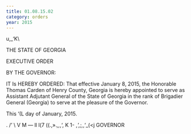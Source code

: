 ```yaml
---
title: 01.08.15.02
category: orders
year: 2015
---
```

     

u,\_‘K\

THE STATE OF GEORGIA

EXECUTIVE ORDER

BY THE GOVERNOR:

IT Is HEREBY ORDERED: That effective January 8, 2015, the Honorable Thomas
Carden of Henry County, Georgia is hereby appointed to
serve as Assistant Adjutant General of the State of
Georgia in the rank of Brigadier General (Georgia) to
serve at the pleasure of the Governor.

This  ‘(L day of January, 2015.

. /’ \ V M  —
ll l(7 ((.,»._,,_,‘, K 1- ,_',;,_,‘_(<j
GOVERNOR

